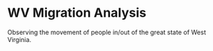 # WV Migration Analysis
 Observing the movement of people in/out of the great state of West Virginia.
